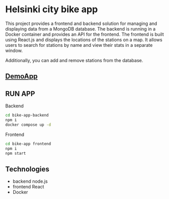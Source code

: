 # Helsinki city bike app

This project provides a frontend and backend solution for managing and displaying data from a MongoDB database. The backend is running in a Docker container and provides an API for the frontend. The frontend is built using React.js and displays the locations of the stations on a map. It allows users to search for stations by name and view their stats in a separate window. 

Additionally, you can add and remove stations from the database.

## [DemoApp](https://hsl-1s0l.onrender.com)

## RUN APP
Backend
```sh
cd bike-app-backend
npm i
docker compose up -d
```
Frontend
```sh
cd bike-app frontend
npm i
npm start
```
## Technologies
- backend node.js 
- frontend React
- Docker
